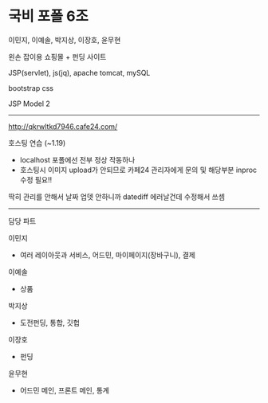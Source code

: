 # 국비 포폴 6조

이민지, 이예솔, 박지상, 이장호, 윤무현

왼손 잡이용 쇼핑몰 + 펀딩 사이트

JSP(servlet), js(jq), apache tomcat, mySQL

bootstrap css

JSP Model 2

------------------------------------------

http://qkrwltkd7946.cafe24.com/

호스팅 연습 (~1.19)

* localhost 포폴에선 전부 정상 작동하나 
* 호스팅시 이미지 upload가 안되므로 카페24 관리자에게 문의 및 해당부분 inproc 수정 필요!!


딱히 관리를 안해서 날짜 업뎃 안하니까 datediff 에러날건데 수정해서 쓰셈 

------------------------------------------

담당 파트

이민지
- 여러 레이아웃과 서비스, 어드민, 마이페이지(장바구니), 결제

이예솔
- 상품

박지상
- 도전펀딩, 통합, 깃헙

이장호
- 펀딩

윤무현
- 어드민 메인, 프론트 메인, 통계
